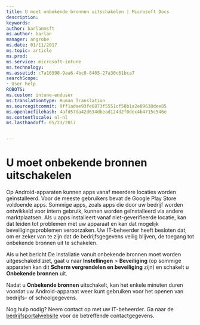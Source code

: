 ```yaml
---
title: U moet onbekende bronnen uitschakelen | Microsoft Docs
description: 
keywords: 
author: barlanmsft
ms.author: barlan
manager: angrobe
ms.date: 01/11/2017
ms.topic: article
ms.prod: 
ms.service: microsoft-intune
ms.technology: 
ms.assetid: c7a10998-9aa6-4bc0-8405-27a30c61bca7
searchScope:
- User help
ROBOTS: 
ms.custom: intune-enduser
ms.translationtype: Human Translation
ms.sourcegitcommit: 9ff1adae93fe6873f5551cf58b1a2e89638dee85
ms.openlocfilehash: 4afd57da42d634dbead124d2f0dec4b4715c546e
ms.contentlocale: nl-nl
ms.lasthandoff: 05/23/2017


---
```


# <a name="you-need-to-turn-off-unknown-sources"></a>U moet onbekende bronnen uitschakelen

Op Android-apparaten kunnen apps vanaf meerdere locaties worden geïnstalleerd. Voor de meeste gebruikers bevat de Google Play Store voldoende apps. Sommige apps, zoals apps die door uw bedrijf worden ontwikkeld voor intern gebruik, kunnen worden geïnstalleerd via andere marktplaatsen. Als u apps installeert vanaf niet-geverifieerde locatie, kan dat leiden tot problemen met uw apparaat en kan dat mogelijk beveiligingsproblemen veroorzaken. Uw IT-beheerder heeft besloten dat, om er zeker van te zijn dat de bedrijfsgegevens veilig blijven, de toegang tot onbekende bronnen uit te schakelen.

Als u het bericht De installatie vanuit onbekende bronnen moet worden uitgeschakeld ziet, gaat u naar **Instellingen** > **Beveiliging** (op sommige apparaten kan dit **Scherm vergrendelen en beveiliging** zijn) en schakelt u **Onbekende bronnen** uit.

Nadat u **Onbekende bronnen** uitschakelt, kan het enkele minuten duren voordat uw Android-apparaat weer kunt gebruiken voor het openen van bedrijfs- of schoolgegevens.

Nog hulp nodig? Neem contact op met uw IT-beheerder. Ga naar de [bedrijfsportalwebsite](http://portal.manage.microsoft.com) voor de betreffende contactgegevens.

